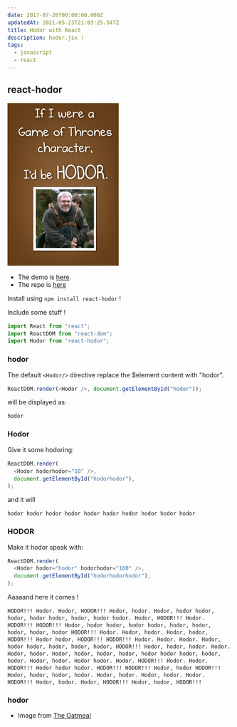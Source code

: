 ```yaml
---
date: 2017-07-26T00:00:00.000Z
updatedAt: 2021-05-23T21:03:25.347Z
title: Hodor with React
description: hodor.jsx !
tags:
  - javascript
  - react
---
```


## react-hodor

![Hodor !](../../../public/assets/contentful/38log8us31S0ROXlnqJn9b/839584563121d043f69dcee812c88aae/oatmeal_hodor.jpg)

- The demo is [here](https://dev.ehret.me/react-hodor/demo/).
- The repo is [here](https://github.com/SiegfriedEhret/react-hodor)

Install using `npm install react-hodor` !

Include some stuff !

```javascript
import React from "react";
import ReactDOM from "react-dom";
import Hodor from "react-hodor";
```

### hodor

The default `<Hodor/>` directive replace the $element content with "hodor".

```javascript
ReactDOM.render(<Hodor />, document.getElementById("hodor"));
```

will be displayed as:

```text
hodor
```

### Hodor

Give it some hodoring:

```javascript
ReactDOM.render(
  <Hodor hodorhodor="10" />,
  document.getElementById("hodorhodor"),
);
```

and it will

```text
hodor hodor hodor hodor hodor hodor hodor hodor hodor hodor
```

### HODOR

Make it hodor speak with:

```javascript
ReactDOM.render(
  <Hodor hodor="hodor" hodorhodor="100" />,
  document.getElementById("hodorhodorhodor"),
);
```

Aaaaand here it comes !

```text
HODOR!!! Hodor. Hodor, HODOR!!! Hodor, hodor. Hodor, hodor hodor, hodor, hodor hodor, hodor, hodor hodor. Hodor, HODOR!!! Hodor. HODOR!!! HODOR!!! Hodor, hodor hodor, hodor hodor, hodor, hodor, hodor, hodor, hodor HODOR!!! Hodor. Hodor, hodor. Hodor, hodor, HODOR!!! Hodor hodor, HODOR!!! HODOR!!! Hodor. Hodor. Hodor. Hodor, hodor hodor, hodor, hodor, hodor, HODOR!!! Hodor, hodor, hodor. Hodor. Hodor, hodor. Hodor, hodor, hodor, hodor, hodor hodor hodor, hodor, hodor. Hodor, hodor. Hodor hodor. Hodor. HODOR!!! Hodor. Hodor. HODOR!!! Hodor hodor hodor. HODOR!!! HODOR!!! Hodor, hodor HODOR!!! Hodor, hodor, hodor, hodor. Hodor, hodor. Hodor, hodor. Hodor. HODOR!!! Hodor, hodor. Hodor, HODOR!!! Hodor, hodor, HODOR!!!
```

### hodor

- Image from [The Oatmeal](http://theoatmeal.com/quiz/got_character)
